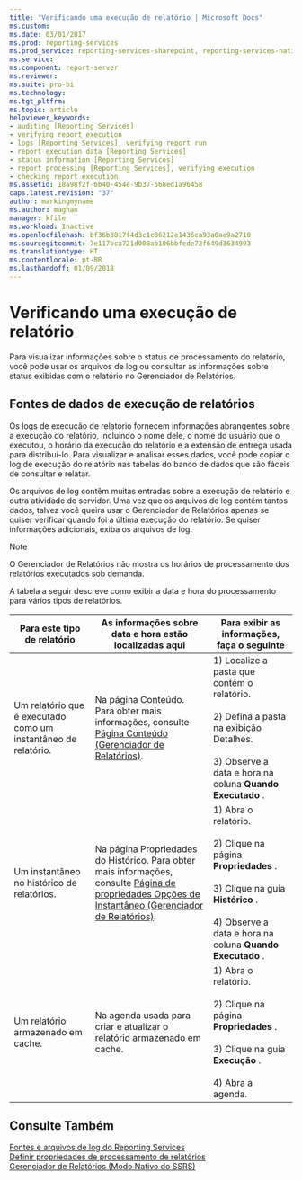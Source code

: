 ```yaml
---
title: "Verificando uma execução de relatório | Microsoft Docs"
ms.custom: 
ms.date: 03/01/2017
ms.prod: reporting-services
ms.prod_service: reporting-services-sharepoint, reporting-services-native
ms.service: 
ms.component: report-server
ms.reviewer: 
ms.suite: pro-bi
ms.technology: 
ms.tgt_pltfrm: 
ms.topic: article
helpviewer_keywords:
- auditing [Reporting Services]
- verifying report execution
- logs [Reporting Services], verifying report run
- report execution data [Reporting Services]
- status information [Reporting Services]
- report processing [Reporting Services], verifying execution
- checking report execution
ms.assetid: 18a98f2f-6b40-454e-9b37-568ed1a96458
caps.latest.revision: "37"
author: markingmyname
ms.author: maghan
manager: kfile
ms.workload: Inactive
ms.openlocfilehash: bf36b3817f4d3c1c86212e1436ca93a0ae9a2710
ms.sourcegitcommit: 7e117bca721d008ab106bbfede72f649d3634993
ms.translationtype: HT
ms.contentlocale: pt-BR
ms.lasthandoff: 01/09/2018
---
```

# <a name="verifying-a-report-run"></a>Verificando uma execução de relatório
  Para visualizar informações sobre o status de processamento do relatório, você pode usar os arquivos de log ou consultar as informações sobre status exibidas com o relatório no Gerenciador de Relatórios.  
  
## <a name="sources-of-report-execution-data"></a>Fontes de dados de execução de relatórios  
 Os logs de execução de relatório fornecem informações abrangentes sobre a execução do relatório, incluindo o nome dele, o nome do usuário que o executou, o horário da execução do relatório e a extensão de entrega usada para distribuí-lo. Para visualizar e analisar esses dados, você pode copiar o log de execução do relatório nas tabelas do banco de dados que são fáceis de consultar e relatar.  
  
 Os arquivos de log contêm muitas entradas sobre a execução de relatório e outra atividade de servidor. Uma vez que os arquivos de log contêm tantos dados, talvez você queira usar o Gerenciador de Relatórios apenas se quiser verificar quando foi a última execução do relatório. Se quiser informações adicionais, exiba os arquivos de log.  
  
> [!NOTE]  
>  O Gerenciador de Relatórios não mostra os horários de processamento dos relatórios executados sob demanda.  
  
 A tabela a seguir descreve como exibir a data e hora do processamento para vários tipos de relatórios.  
  
|Para este tipo de relatório|As informações sobre data e hora estão localizadas aqui|Para exibir as informações, faça o seguinte|  
|-----------------------------|-----------------------------------------------|-----------------------------------------------|  
|Um relatório que é executado como um instantâneo de relatório.|Na página Conteúdo. Para obter mais informações, consulte [Página Conteúdo &#40;Gerenciador de Relatórios&#41;](http://msdn.microsoft.com/library/6b16869b-158a-4934-9c85-bee934b35378).|1) Localize a pasta que contém o relatório.<br /><br /> 2) Defina a pasta na exibição Detalhes.<br /><br /> 3) Observe a data e hora na coluna **Quando Executado** .|  
|Um instantâneo no histórico de relatórios.|Na página Propriedades do Histórico. Para obter mais informações, consulte [Página de propriedades Opções de Instantâneo &#40;Gerenciador de Relatórios&#41;](http://msdn.microsoft.com/library/f6641f59-5267-4f57-8957-63b93d1a9679).|1) Abra o relatório.<br /><br /> 2) Clique na página **Propriedades** .<br /><br /> 3) Clique na guia **Histórico** .<br /><br /> 4) Observe a data e hora na coluna **Quando Executado** .|  
|Um relatório armazenado em cache.|Na agenda usada para criar e atualizar o relatório armazenado em cache.|1) Abra o relatório.<br /><br /> 2) Clique na página **Propriedades** .<br /><br /> 3) Clique na guia **Execução** .<br /><br /> 4) Abra a agenda.|  
  
## <a name="see-also"></a>Consulte Também  
 [Fontes e arquivos de log do Reporting Services](../../reporting-services/report-server/reporting-services-log-files-and-sources.md)   
 [Definir propriedades de processamento de relatórios](../../reporting-services/report-server/set-report-processing-properties.md)   
 [Gerenciador de Relatórios &#40;Modo Nativo do SSRS&#41;](http://msdn.microsoft.com/library/80949f9d-58f5-48e3-9342-9e9bf4e57896)  
  
  
